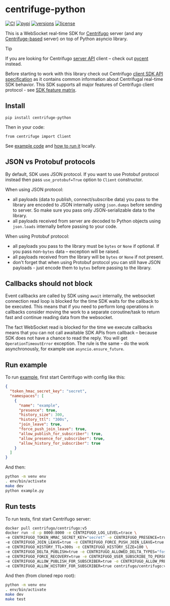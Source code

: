 # centrifuge-python

[![CI](https://github.com/centrifugal/centrifuge-python/actions/workflows/test.yml/badge.svg)](https://github.com/centrifugal/centrifuge-python/actions/workflows/test.yml?query=event%3Apush+branch%3Amaster+workflow%3ATest)
[![pypi](https://img.shields.io/pypi/v/centrifuge-python.svg)](https://pypi.python.org/pypi/centrifuge-python)
[![versions](https://img.shields.io/pypi/pyversions/centrifuge-python.svg)](https://github.com/centrifugal/centrifuge-python)
[![license](https://img.shields.io/github/license/centrifugal/centrifuge-python.svg)](https://github.com/centrifugal/centrifuge-python/blob/master/LICENSE)

This is a WebSocket real-time SDK for [Centrifugo](https://github.com/centrifugal/centrifugo) server (and any [Centrifuge-based](https://github.com/centrifugal/centrifuge) server) on top of Python asyncio library.

> [!TIP]
> If you are looking for Centrifugo [server API](https://centrifugal.dev/docs/server/server_api) client – check out [pycent](https://github.com/centrifugal/pycent) instead.

Before starting to work with this library check out Centrifugo [client SDK API specification](https://centrifugal.dev/docs/transports/client_api) as it contains common information about Centrifugal real-time SDK behavior. This SDK supports all major features of Centrifugo client protocol - see [SDK feature matrix](https://centrifugal.dev/docs/transports/client_sdk#sdk-feature-matrix).

## Install

```
pip install centrifuge-python
```

Then in your code:

```
from centrifuge import Client
```

See [example code](https://github.com/centrifugal/centrifuge-python/blob/master/example.py) and [how to run it](#run-example) locally.

## JSON vs Protobuf protocols

By default, SDK uses JSON protocol. If you want to use Protobuf protocol instead then pass `use_protobuf=True` option to `Client` constructor.

When using JSON protocol:

* all payloads (data to publish, connect/subscribe data) you pass to the library are encoded to JSON internally using `json.dumps` before sending to server. So make sure you pass only JSON-serializable data to the library.
* all payloads received from server are decoded to Python objects using `json.loads` internally before passing to your code.

When using Protobuf protocol:

* all payloads you pass to the library must be `bytes` or `None` if optional. If you pass non-`bytes` data – exception will be raised.
* all payloads received from the library will be `bytes` or `None` if not present.
* don't forget that when using Protobuf protocol you can still have JSON payloads - just encode them to `bytes` before passing to the library.

## Callbacks should not block

Event callbacks are called by SDK using `await` internally, the websocket connection read loop is blocked for the time SDK waits for the callback to be executed. This means that if you need to perform long operations in callbacks consider moving the work to a separate coroutine/task to return fast and continue reading data from the websocket.

The fact WebSocket read is blocked for the time we execute callbacks means that you can not call awaitable SDK APIs from callback – because SDK does not have a chance to read the reply. You will get `OperationTimeoutError` exception. The rule is the same - do the work asynchronously, for example use `asyncio.ensure_future`.

## Run example

To run [example](https://github.com/centrifugal/centrifuge-python/blob/master/example.py), first start Centrifugo with config like this:

```json
{
  "token_hmac_secret_key": "secret",
  "namespaces": [
    {
      "name": "example",
      "presence": true,
      "history_size": 300,
      "history_ttl": "300s",
      "join_leave": true,
      "force_push_join_leave": true,
      "allow_publish_for_subscriber": true,
      "allow_presence_for_subscriber": true,
      "allow_history_for_subscriber": true
    }
  ]
}
```

And then:

```bash
python -m venv env
. env/bin/activate
make dev
python example.py
```

## Run tests

To run tests, first start Centrifugo server:

```bash
docker pull centrifugo/centrifugo:v5
docker run -d -p 8000:8000 -e CENTRIFUGO_LOG_LEVEL=trace \
-e CENTRIFUGO_TOKEN_HMAC_SECRET_KEY="secret" -e CENTRIFUGO_PRESENCE=true \
-e CENTRIFUGO_JOIN_LEAVE=true -e CENTRIFUGO_FORCE_PUSH_JOIN_LEAVE=true \
-e CENTRIFUGO_HISTORY_TTL=300s -e CENTRIFUGO_HISTORY_SIZE=100 \
-e CENTRIFUGO_DELTA_PUBLISH=true -e CENTRIFUGO_ALLOWED_DELTA_TYPES="fossil" \
-e CENTRIFUGO_FORCE_RECOVERY=true -e CENTRIFUGO_USER_SUBSCRIBE_TO_PERSONAL=true \
-e CENTRIFUGO_ALLOW_PUBLISH_FOR_SUBSCRIBER=true -e CENTRIFUGO_ALLOW_PRESENCE_FOR_SUBSCRIBER=true \
-e CENTRIFUGO_ALLOW_HISTORY_FOR_SUBSCRIBER=true centrifugo/centrifugo:v5 centrifugo
```

And then (from cloned repo root):

```bash
python -m venv env
. env/bin/activate
make dev
make test
```
